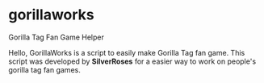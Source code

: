 # gorillaworks
Gorilla Tag Fan Game Helper

Hello, GorillaWorks is a script to easily make Gorilla Tag fan game. This script was developed by **SilverRoses** for a easier way to work on people's gorilla tag fan games.
